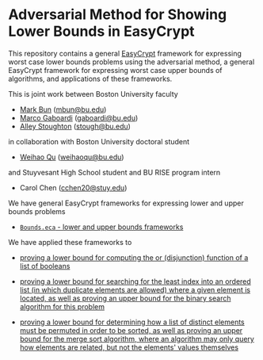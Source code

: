 Adversarial Method for Showing Lower Bounds in EasyCrypt
========================================================

This repository contains a general
[EasyCrypt](https://www.easycrypt.info/trac/) framework for expressing
worst case lower bounds problems using the adversarial method, a
general EasyCrypt framework for expressing worst case upper bounds of
algorithms, and applications of these frameworks.

This is joint work between Boston University faculty

* [Mark Bun](https://cs-people.bu.edu/mbun/) (mbun@bu.edu)
* [Marco Gaboardi](https://cs-people.bu.edu/gaboardi/) (gaboardi@bu.edu)
* [Alley Stoughton](http://alleystoughton.us) (stough@bu.edu)

in collaboration with Boston University doctoral student

* [Weihao Qu](https://www.bu.edu/cs/profiles/weihao-qu/) (weihaoqu@bu.edu)

and Stuyvesant High School student and BU RISE program intern

* Carol Chen (cchen20@stuy.edu)

We have general EasyCrypt frameworks for expressing lower and
upper bounds problems

 * [`Bounds.eca` - lower and upper bounds frameworks](../main/Bounds.eca)

We have applied these frameworks to

 * [proving a lower bound for computing the or (disjunction)
   function of a list of booleans](../main/OrFunctionLB.ec)

 * [proving a lower bound for searching for the least index into an
   ordered list (in which duplicate elements are allowed) where a
   given element is located, as well as proving an upper bound for
   the binary search algorithm for this problem](../main/searching)

 * [proving a lower bound for determining how a list of distinct
    elements must be permuted in order to be sorted, as well as proving
    an upper bound for the merge sort algorithm, where an algorithm
    may only query how elements are related, but not the elements'
    values themselves](../main/sorting)
